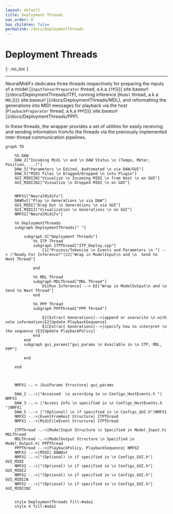 ```yaml
---
layout: default
title: Deployment Threads
nav_order: 8
has_children: false
permalink: /docs/DeploymentThreads
---
```


# Deployment Threads
{: .no_toc }

---

NeuralMidiFx dedicates three threads respectively for preparing the inputs of a model [`InputTensorPreparator` thread, a.k.a `ITP`]({{ site.baseurl }}/docs/DeploymentThreads/ITP),
running inference [`Model` thread, a.k.a `MDL`]({{ site.baseurl }}/docs/DeploymentThreads/MDL), and reformatting the generations into MIDI messages for playback 
via the host  [`PlaybackPreparator` thread, a.k.a `PPP`]({{ site.baseurl }}/docs/DeploymentThreads/PPP).

In these threads, the wrapper provides a set of utilities for easily receiving and sending information from/to the 
threads via the previously implemented inter-thread communication pipelines.

```mermaid
graph TD
    
    %% DAW
    DAW_2["Incoming Midi \n and \n DAW Status \n (Tempo, Meter, Position, ...)"]
    DAW_3["Parameters \n Edited, Audtomated \n via DAW/GUI"]
    DAW_5["MIDI Files \n Dragged/Dropped \n into Plugin"]
    GUI_MIDIIN["Visualize \n Incoming MIDI \n from Host \n on GUI"]
    GUI_MIDIIN2["Visualize \n Dropped MIDI \n on GUI"]
    

    NMFX1["NeuralMidiFx"]
    DAWOut["Play \n Generations \n via DAW"]
    GUI_MIDI["Drag Out \n Generations \n via GUI"]
    GUI_MIDI2["Visualization \n Generations \n on GUI"]
    NMFX2["NeuralMidiFx"]

    %% DeploymentThreads 
    subgraph DeploymentThreads[" "]

        subgraph X["Deployment Threads"]
            %% ITP Thread
            subgraph ITPThread["ITP_Deploy.cpp"]
                C1["Process/Tokenize \n Events and Parameters \n "] --> |"Ready For Inference?"|C2["Wrap in ModelInput\n and \n  Send to Next Thread"]
            
            end
            
            %% MDL Thread
            subgraph MDLThread["MDL Thread"]
                D1[Run Inference] --> D2["Wrap in ModelOutput\n and \n  Send to Next Thread"]
            end
            
            %% PPP Thread
            subgraph PPPThread["PPP Thread"]
                
                E1[Extract Generations]-->|append or overwrite \n with note information|E2[Update PlaybackSequence]
                E1[Extract Generations]-->|specify how to interpret \n the sequence |E3[Update PlaybackPolicy]
            end
        end
        subgraph gui_params["gui_params \n Available in \n ITP, MDL, PPP"]
            
        end
    
    end
        

   
    NMFX1 -.-> |GuiParams Structure| gui_params

    DAW_2 -.->|"Accessed  \n according to \n Configs_HostEvents.h "| NMFX1
    DAW_3 -.-> |"Access Info \n specified in \n Configs_HostEvents.h "|NMFX1
    DAW_5 -.-> |"(Optional) \n if specified in \n Configs_GUI.h"|NMFX1
    NMFX1 -.->|EventFromHost Structure| ITPThread
    NMFX1 -.->|MidiFileEvent Structure| ITPThread

    ITPThread -.->|ModelInput Structure \n Specified in Model_Input.h| MDLThread
    MDLThread -.->|ModelOutput Structure \n Specified in Model_Output.h| PPPThread
    PPPThread -.->|PlaybackPolicy, PlaybackSequence| NMFX2
    NMFX2 -.->|MIDI| DAWOut
    NMFX2 -.->|"(Optional) \n if specified in \n Configs_GUI.h"| GUI_MIDI
    NMFX2 -.->|"(Optional) \n if specified in \n Configs_GUI.h"| GUI_MIDI2
    NMFX2 -.->|"(Optional) \n if specified in \n Configs_GUI.h"| GUI_MIDIIN
    NMFX2 -.->|"(Optional) \n if specified in \n Configs_GUI.h"| GUI_MIDIIN2


    style DeploymentThreads fill:#ada1 
    style X fill:#ada1


```